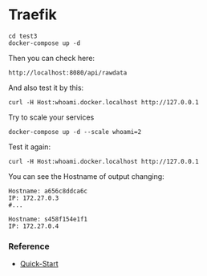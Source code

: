 # Traefik

```
cd test3
docker-compose up -d
```

Then you can check here:

```
http://localhost:8080/api/rawdata
```

And also test it by this:

```
curl -H Host:whoami.docker.localhost http://127.0.0.1
```

Try to scale your services

```
docker-compose up -d --scale whoami=2
```

Test it again:

```
curl -H Host:whoami.docker.localhost http://127.0.0.1
```

You can see the Hostname of output changing:

```
Hostname: a656c8ddca6c
IP: 172.27.0.3
#...

Hostname: s458f154e1f1
IP: 172.27.0.4
```

 ### Reference

- [Quick-Start](https://doc.traefik.io/traefik/getting-started/quick-start/)